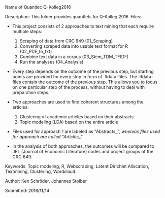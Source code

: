 Name of Quantlet: Q-Kolleg2016

Description: This folder provides quantlets for Q-Kolleg 2016.
Files: 
- This project consists of 2 approaches to text mining that each require multiple steps: 
    1) Scraping of data from CRC 649  (01_Scraping)
    2) Converting scraped data into usable text format for R (02_PDF_to_txt)
    3) Combine text data in a corpus (03_Stem_TDM_TFIDF)
    4) Run the analyses (04_Analysis)
- Every step depends on the outcome of the previous step, but starting points are provided for every step in form of .Rdata-files. The .Rdata-files contain the outcome of the previous step. This allows you to focus on one particular step of the process, without having to deal with preparation steps. 

- Two approaches are used to find coherent structures among the articles:
    1) Clustering of academic articles based on their abstracts
    2) Topic modeling (LDA) based on the entire article
- Files used for approach 1 are labeled as "Abstracts_*", whereas files used for approach are called "Articles_*"
- In the analysis of both approaches, the outcomes will be compared to JEL (Journal of Economic Literature) codes and project groups of the CRC 649.



Keywords: Topic modeling, R, Webscraping, Latent Dirichlet Allocation, Textmining, Clustering, Wordcloud

Author: Ken Schröder, Johannes Stoiber

Submitted:  2016/11/14
